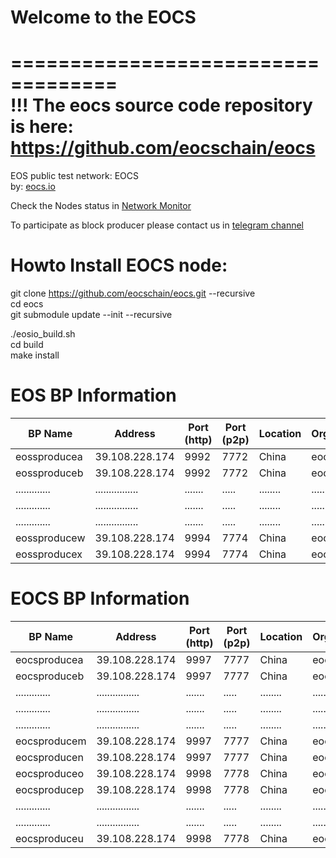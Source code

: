 # Welcome to the EOCS 

===================================  
!!! The eocs source code repository is here:  
https://github.com/eocschain/eocs  
===================================  

EOS public test network: EOCS   
by: <a target="_blank" href="http://eocs.io">eocs.io</a>  


Check the Nodes status in <a target="_blank" href="http://eocsscan.com:8088">Network Monitor</a>

To participate as block producer please contact us in <a target="_blank" href="https://t.me/eocschain">telegram channel</a>


# Howto Install EOCS node:  
  
git clone https://github.com/eocschain/eocs.git --recursive  
cd eocs  
git submodule update --init --recursive

./eosio_build.sh  
cd build  
make install


# EOS BP Information
| BP Name | Address | Port (http) | Port (p2p) | Location | Organisation |
|---------|---------|-------------|------------|----------|--------------|
| eossproducea | 39.108.228.174 | 9992 | 7772 | China | eocs.io | 
| eossproduceb | 39.108.228.174  | 9992  | 7772 | China | eocs.io |
| .............|................|.......|.....|........|........|
| .............|................|.......|.....|........|........|
| .............|................|.......|.....|........|........|
| eossproducew | 39.108.228.174  | 9994  | 7774 | China | eocs.io |
| eossproducex | 39.108.228.174  | 9994  | 7774 | China | eocs.io |


# EOCS BP Information
| BP Name | Address | Port (http) | Port (p2p) | Location | Organisation |
|---------|---------|-------------|------------|----------|--------------|
| eocsproducea | 39.108.228.174 | 9997 | 7777 | China | eocs.io | 
| eocsproduceb | 39.108.228.174 | 9997 | 7777 | China | eocs.io |
| .............|................|.......|.....|........|........|
| .............|................|.......|.....|........|........|
| .............|................|.......|.....|........|........|
| eocsproducem | 39.108.228.174 | 9997 | 7777 | China | eocs.io |
| eocsproducen | 39.108.228.174 | 9997 | 7777 | China | eocs.io |
| eocsproduceo | 39.108.228.174 | 9998 | 7778 | China | eocs.io |
| eocsproducep | 39.108.228.174 | 9998 | 7778 | China | eocs.io |
| .............|................|.......|.....|........|........|
| .............|................|.......|.....|........|........|
| eocsproduceu | 39.108.228.174 | 9998 | 7778 | China | eocs.io |






